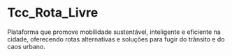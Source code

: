 # Tcc_Rota_Livre
Plataforma que promove mobilidade sustentável, inteligente e eficiente na cidade, oferecendo rotas alternativas e soluções para fugir do trânsito e do caos urbano.
